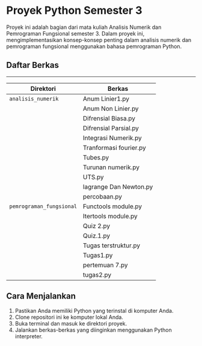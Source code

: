 # Proyek Python Semester 3

Proyek ini adalah bagian dari mata kuliah Analisis Numerik dan Pemrograman Fungsional semester 3. 
Dalam proyek ini, mengimplementasikan konsep-konsep penting dalam analisis numerik dan pemrograman fungsional menggunakan bahasa pemrograman Python.

## Daftar Berkas
------------------------------------------------------
| Direktori                 | Berkas                 |
| --------------------------| -----------------------|
| `analisis_numerik`        | Anum Linier1.py        |
|                           | Anum Non Linier.py     |
|                           | Difrensial Biasa.py    |
|                           | Difrensial Parsial.py  |
|                           | Integrasi Numerik.py   |
|                           | Tranformasi fourier.py |
|                           | Tubes.py               |
|                           | Turunan numerik.py     |
|                           | UTS.py                 |
|                           | lagrange Dan Newton.py |
|                           | percobaan.py           |
| `pemrograman_fungsional`  | Functools module.py    |
|                           | Itertools module.py    |
|                           | Quiz 2.py              |
|                           | Quiz.1.py              |
|                           | Tugas terstruktur.py   |
|                           | Tugas1.py              |
|                           | pertemuan 7.py         |
|                           | tugas2.py              |


## Cara Menjalankan

1. Pastikan Anda memiliki Python yang terinstal di komputer Anda.
2. Clone repositori ini ke komputer lokal Anda.
3. Buka terminal dan masuk ke direktori proyek.
4. Jalankan berkas-berkas yang diinginkan menggunakan Python interpreter.
